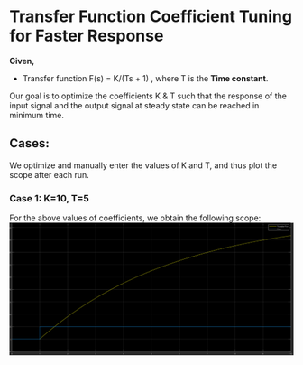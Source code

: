 # Transfer Function Coefficient Tuning for Faster Response

**Given,** 
* Transfer function F(s) = K/(Ts + 1) , where T is  the **Time constant**.

Our goal is to optimize the coefficients K & T such that the response of the input signal and the output signal at steady state can be reached in minimum time.

## Cases:
We optimize and manually enter the values of K and T, and thus plot the scope after each run.

### Case 1: K=10, T=5

For the above values of coefficients, we obtain the following scope:
<img src = "images/result1.png">
 
